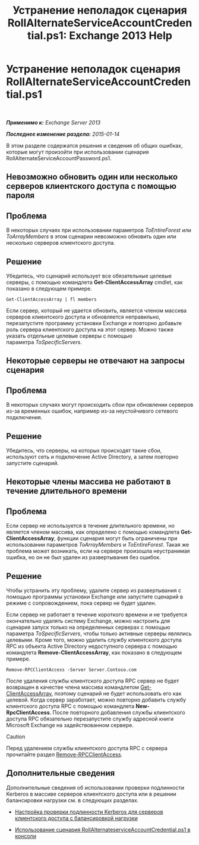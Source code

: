 ﻿---
title: 'Устранение неполадок сценария RollAlternateServiceAccountCredential.ps1: Exchange 2013 Help'
TOCTitle: Устранение неполадок сценария RollAlternateServiceAccountCredential.ps1
ms:assetid: 2bbf36d3-eb89-4f92-a8de-259a7cb64d62
ms:mtpsurl: https://technet.microsoft.com/ru-ru/library/Ff808310(v=EXCHG.150)
ms:contentKeyID: 63918672
ms.date: 05/22/2018
mtps_version: v=EXCHG.150
ms.translationtype: MT
---

# Устранение неполадок сценария RollAlternateServiceAccountCredential.ps1

 

_**Применимо к:** Exchange Server 2013_

_**Последнее изменение раздела:** 2015-01-14_

В этом разделе содержатся решения и сведения об общих ошибках, которые могут произойти при использовании сценария RollAlternateServiceAccountPassword.ps1.

## Невозможно обновить один или несколько серверов клиентского доступа с помощью пароля

## Проблема

В некоторых случаях при использовании параметров *ToEntireForest* или *ToArrayMembers* в этом сценарии невозможно обновить один или несколько серверов клиентского доступа.

## Решение

Убедитесь, что сценарий использует все обязательные целевые серверы, с помощью командлета **Get-ClientAccessArray** cmdlet, как показано в следующем примере.

    Get-ClientAccessArray | fl members

Если сервер, который не удается обновить, является членом массива серверов клиентского доступа и обновляется неправильно, перезапустите программу установки Exchange и повторно добавьте роль сервера клиентского доступа на этот сервер. Можно также указать отдельные целевые серверы с помощью параметра *ToSpecificServers*.

## Некоторые серверы не отвечают на запросы сценария

## Проблема

В некоторых случаях могут происходить сбои при обновлении серверов из-за временных ошибок, например из-за неустойчивого сетевого подключения.

## Решение

Убедитесь, что серверы, на которых происходят такие сбои, используют сеть и подключение Active Directory, а затем повторно запустите сценарий.

## Некоторые члены массива не работают в течение длительного времени

## Проблема

Если сервер не используется в течение длительного времени, но является членом массива, как определено с помощью командлета **Get-ClientAccessArray**, функции сценария могут быть ограничены при использовании параметров *ToArrayMembers* и *ToEntireForest*. Такая же проблема может возникать, если на сервере произошла неустранимая ошибка, но он не был удален из развертывания без ошибок.

## Решение

Чтобы устранить эту проблему, удалите сервер из развертывания с помощью программы установки Exchange или запустите сценарий в режиме с сопровождением, пока сервер не будет удален.

Если сервер не работает в течение короткого времени и не требуется окончательно удалять систему Exchange, можно настроить для сценария запуск только на определенных серверах с помощью параметра *ToSpecificServers*, чтобы только активные серверы являлись целевыми. Кроме того, можно удалить службу клиентского доступа RPC из объекта Active Directory недоступного сервера с помощью командлета **Remove-ClientAccessArray**, как показано в следующем примере.

    Remove-RPCClientAccess -Server Server.Contoso.com

После удаления службы клиентского доступа RPC сервер не будет возвращен в качестве члена массива командлетом [Get-ClientAccessArray](https://technet.microsoft.com/ru-ru/library/dd297976\(v=exchg.150\)), поэтому сценарий не будет использовать его как целевой. Когда сервер заработает, можно повторно добавить службу клиентского доступа RPC с помощью командлета **New-RpcClientAccess**. После повторного добавления службы клиентского доступа RPC обязательно перезапустите службу адресной книги Microsoft Exchange на задействованном сервере.

> [!CAUTION]  
> Перед удалением службы клиентского доступа RPC с сервера прочитайте раздел <a href="https://technet.microsoft.com/ru-ru/library/dd298151(v=exchg.150)">Remove-RPCClientAccess</a>.


## Дополнительные сведения

Дополнительные сведения об использовании проверки подлинности Kerberos в массиве серверов клиентского доступа или в решении балансировки нагрузки см. в следующих разделах.

  - [Настройка проверки подлинности Kerberos для серверов клиентского доступа с балансировкой нагрузки](configuring-kerberos-authentication-for-load-balanced-client-access-servers-exchange-2013-help.md)

  - [Использование сценария RollAlternateserviceAccountCredential.ps1 в консоли](using-the-rollalternateserviceaccountcredential-ps1-script-in-the-shell-exchange-2013-help.md)

